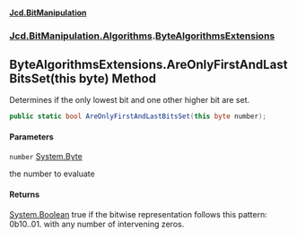 #### [Jcd.BitManipulation](index.md 'index')
### [Jcd.BitManipulation.Algorithms](Jcd.BitManipulation.Algorithms.md 'Jcd.BitManipulation.Algorithms').[ByteAlgorithmsExtensions](Jcd.BitManipulation.Algorithms.ByteAlgorithmsExtensions.md 'Jcd.BitManipulation.Algorithms.ByteAlgorithmsExtensions')

## ByteAlgorithmsExtensions.AreOnlyFirstAndLastBitsSet(this byte) Method

Determines if the only lowest bit and one other higher bit are set.

```csharp
public static bool AreOnlyFirstAndLastBitsSet(this byte number);
```
#### Parameters

<a name='Jcd.BitManipulation.Algorithms.ByteAlgorithmsExtensions.AreOnlyFirstAndLastBitsSet(thisbyte).number'></a>

`number` [System.Byte](https://docs.microsoft.com/en-us/dotnet/api/System.Byte 'System.Byte')

the number to evaluate

#### Returns
[System.Boolean](https://docs.microsoft.com/en-us/dotnet/api/System.Boolean 'System.Boolean')
true if the bitwise representation follows this pattern: 0b10..01. with any number of intervening zeros.
